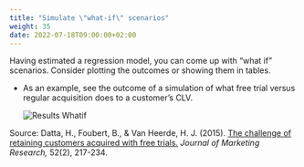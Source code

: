 ```yaml
---
title: "Simulate \"what-if\" scenarios"
weight: 35
date: 2022-07-18T09:00:00+02:00
---
```


Having estimated a regression model, you can come up with “what if” scenarios. Consider plotting the outcomes or showing them in tables.
* As an example, see the outcome of a simulation of what free trial versus regular acquisition does to a
  customer’s CLV.

  ![Results Whatif](/assets/results4.png)

Source: Datta, H., Foubert, B., & Van Heerde, H. J. (2015). [The challenge of retaining customers acquired with free trials.](https://doi.org/10.1509%2Fjmr.12.0160) *Journal of Marketing Research,* 52(2), 217-234.
